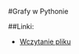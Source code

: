 #Grafy w Pythonie

##Linki:
 - [Wczytanie pliku](https://github.com/NeQ34/PythonProjects/tree/master/21.10.24-Lab2)

